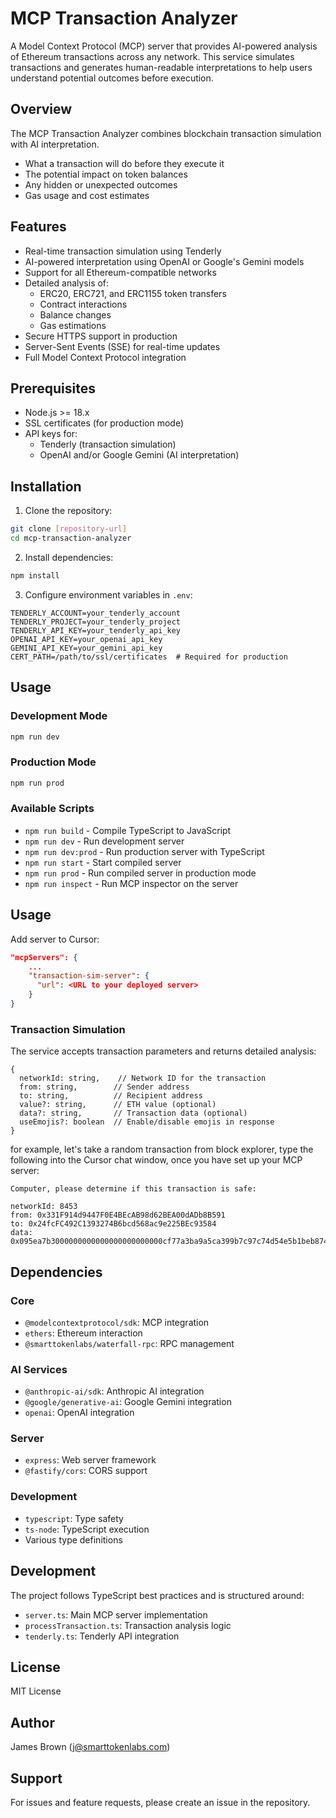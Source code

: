 # MCP Transaction Analyzer

A Model Context Protocol (MCP) server that provides AI-powered analysis of Ethereum transactions across any network. This service simulates transactions and generates human-readable interpretations to help users understand potential outcomes before execution.

## Overview

The MCP Transaction Analyzer combines blockchain transaction simulation with AI interpretation.
- What a transaction will do before they execute it
- The potential impact on token balances
- Any hidden or unexpected outcomes
- Gas usage and cost estimates

## Features

- Real-time transaction simulation using Tenderly
- AI-powered interpretation using OpenAI or Google's Gemini models
- Support for all Ethereum-compatible networks
- Detailed analysis of:
  - ERC20, ERC721, and ERC1155 token transfers
  - Contract interactions
  - Balance changes
  - Gas estimations
- Secure HTTPS support in production
- Server-Sent Events (SSE) for real-time updates
- Full Model Context Protocol integration

## Prerequisites

- Node.js >= 18.x
- SSL certificates (for production mode)
- API keys for:
  - Tenderly (transaction simulation)
  - OpenAI and/or Google Gemini (AI interpretation)

## Installation

1. Clone the repository:
```bash
git clone [repository-url]
cd mcp-transaction-analyzer
```

2. Install dependencies:
```bash
npm install
```

3. Configure environment variables in `.env`:
```env
TENDERLY_ACCOUNT=your_tenderly_account
TENDERLY_PROJECT=your_tenderly_project
TENDERLY_API_KEY=your_tenderly_api_key
OPENAI_API_KEY=your_openai_api_key
GEMINI_API_KEY=your_gemini_api_key
CERT_PATH=/path/to/ssl/certificates  # Required for production
```

## Usage

### Development Mode
```bash
npm run dev
```

### Production Mode
```bash
npm run prod
```

### Available Scripts

- `npm run build` - Compile TypeScript to JavaScript
- `npm run dev` - Run development server
- `npm run dev:prod` - Run production server with TypeScript
- `npm run start` - Start compiled server
- `npm run prod` - Run compiled server in production mode
- `npm run inspect` - Run MCP inspector on the server

## Usage

Add server to Cursor:

```json
"mcpServers": {
    ...
    "transaction-sim-server": {
      "url": <URL to your deployed server>
    }
}
```


### Transaction Simulation

The service accepts transaction parameters and returns detailed analysis:

```
{
  networkId: string,    // Network ID for the transaction
  from: string,        // Sender address
  to: string,          // Recipient address
  value?: string,      // ETH value (optional)
  data?: string,       // Transaction data (optional)
  useEmojis?: boolean  // Enable/disable emojis in response
}
```
for example, let's take a random transaction from block explorer, type the following into the Cursor chat window, once you have set up your MCP server:

```
Computer, please determine if this transaction is safe:

networkId: 8453
from: 0x331F914d9447F0E4BEcAB98d62BEA00dADb8B591
to: 0x24fcFC492C1393274B6bcd568ac9e225BEc93584
data: 0x095ea7b3000000000000000000000000cf77a3ba9a5ca399b7c97c74d54e5b1beb874e43000000000000000000000000000000000000000000002e961634f872dfc30000
```

## Dependencies

### Core
- `@modelcontextprotocol/sdk`: MCP integration
- `ethers`: Ethereum interaction
- `@smarttokenlabs/waterfall-rpc`: RPC management

### AI Services
- `@anthropic-ai/sdk`: Anthropic AI integration
- `@google/generative-ai`: Google Gemini integration
- `openai`: OpenAI integration

### Server
- `express`: Web server framework
- `@fastify/cors`: CORS support

### Development
- `typescript`: Type safety
- `ts-node`: TypeScript execution
- Various type definitions

## Development

The project follows TypeScript best practices and is structured around:
- `server.ts`: Main MCP server implementation
- `processTransaction.ts`: Transaction analysis logic
- `tenderly.ts`: Tenderly API integration

## License

MIT License

## Author

James Brown (j@smarttokenlabs.com)

## Support

For issues and feature requests, please create an issue in the repository.
